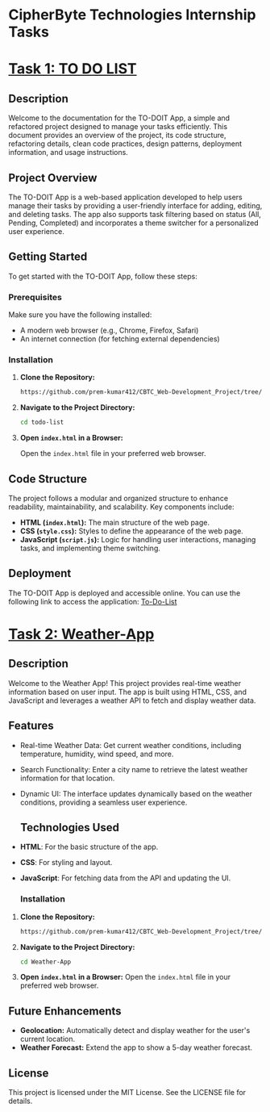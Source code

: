 CipherByte Technologies Internship Tasks
========================================

[Task 1: TO DO LIST](https://github.com/prem-kumar412/CBTC_Web-Development_Project/tree/main/To-do-list)
================================

Description
-----------

Welcome to the documentation for the TO-DOIT App, a simple and refactored project designed to manage your tasks efficiently. This document provides an overview of the project, its code structure, refactoring details, clean code practices, design patterns, deployment information, and usage instructions.

##  Project Overview

The TO-DOIT App is a web-based application developed to help users manage their tasks by providing a user-friendly interface for adding, editing, and deleting tasks. The app also supports task filtering based on status (All, Pending, Completed) and incorporates a theme switcher for a personalized user experience.

##  Getting Started

To get started with the TO-DOIT App, follow these steps:

### Prerequisites

Make sure you have the following installed:

- A modern web browser (e.g., Chrome, Firefox, Safari)
- An internet connection (for fetching external dependencies)

### Installation

1. **Clone the Repository:**

   ```bash
   https://github.com/prem-kumar412/CBTC_Web-Development_Project/tree/main/To-do-list
   ```

2. **Navigate to the Project Directory:**

   ```bash
   cd todo-list
   ```

3. **Open `index.html` in a Browser:**

   Open the `index.html` file in your preferred web browser.


## Code Structure

The project follows a modular and organized structure to enhance readability, maintainability, and scalability. Key components include:

- **HTML (`index.html`):** The main structure of the web page.
- **CSS (`style.css`):** Styles to define the appearance of the web page.
- **JavaScript (`script.js`):** Logic for handling user interactions, managing tasks, and implementing theme switching.

##  Deployment     

The TO-DOIT App is deployed and accessible online. You can use the following link to access the application: [To-Do-List](https://prem-kumar412.github.io/To-Do-List/)


[Task 2: Weather-App](https://github.com/prem-kumar412/CBTC_Web-Development_Project/tree/main/Weather-App)
================================

Description
-----------
Welcome to the Weather App! This project provides real-time weather information based on user input. The app is built using HTML, CSS, and JavaScript and leverages a weather API to fetch and display weather data.

## Features
- Real-time Weather Data: Get current weather conditions, including temperature, humidity, wind speed, and more.
- Search Functionality: Enter a city name to retrieve the latest weather information for that location.
- Dynamic UI: The interface updates dynamically based on the weather conditions, providing a seamless user experience.

  ## Technologies Used
 -  **HTML**: For the basic structure of the app.
- **CSS**: For styling and layout.
- **JavaScript**: For fetching data from the API and updating the UI.

  ### Installation

1. **Clone the Repository:**

   ```bash
   https://github.com/prem-kumar412/CBTC_Web-Development_Project/tree/main/Weather-App
   ```

2. **Navigate to the Project Directory:**

   ```bash
   cd Weather-App
   ```

3. **Open `index.html` in a Browser:**
  Open the `index.html` file in your preferred web browser.

## Future Enhancements
- **Geolocation:** Automatically detect and display weather for the user's current location.
- **Weather Forecast:** Extend the app to show a 5-day weather forecast.
  
## License
This project is licensed under the MIT License. See the LICENSE file for details.

